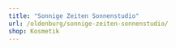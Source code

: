 ```yaml
---
title: "Sonnige Zeiten Sonnenstudio"
url: /oldenburg/sonnige-zeiten-sonnenstudio/
shop: Kosmetik
---
```

